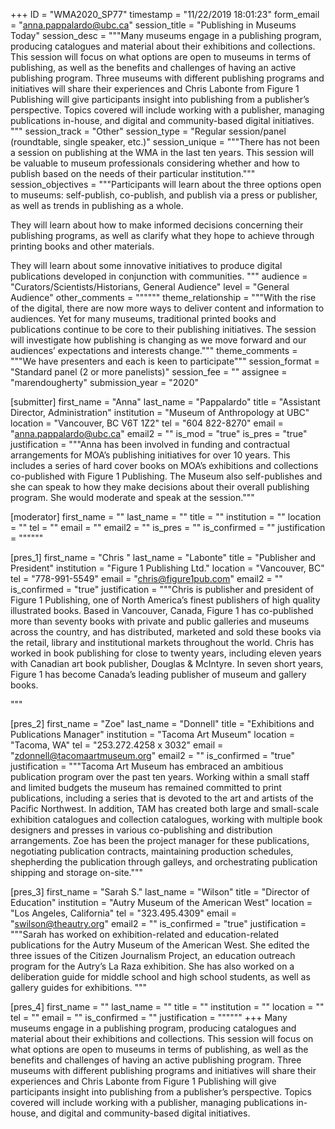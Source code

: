 +++
ID = "WMA2020_SP77"
timestamp = "11/22/2019 18:01:23"
form_email = "anna.pappalardo@ubc.ca"
session_title = "Publishing in Museums Today"
session_desc = """Many museums engage in a publishing program, producing catalogues and material about their exhibitions and collections.  This session will focus on what options are open to museums in terms of publishing, as well as the benefits and challenges of having an active publishing program.  Three museums with different publishing programs and initiatives will share their experiences and Chris Labonte from Figure 1 Publishing will give participants insight into publishing from a publisher’s perspective.  Topics covered will include working with a publisher, managing publications in-house, and digital and community-based digital initiatives.  """
session_track = "Other"
session_type = "Regular session/panel (roundtable, single speaker, etc.)"
session_unique = """There has not been a session on publishing at the WMA in the last ten years. This session will be valuable to museum professionals considering whether and how to publish based on the needs of their particular institution."""
session_objectives = """Participants will learn about the three options open to museums:  self-publish, co-publish, and publish via a press or publisher, as well as trends in publishing as a whole.

They will learn about how to make informed decisions concerning their publishing programs, as well as clarify what they hope to achieve through printing books and other materials.

They will learn about some innovative initiatives to produce digital publications developed in conjunction with communities.
"""
audience = "Curators/Scientists/Historians, General Audience"
level = "General Audience"
other_comments = """"""
theme_relationship = """With the rise of the digital, there are now more ways to deliver content and information to audiences.  Yet for many museums, traditional printed books and publications continue to be core to their publishing initiatives.  The session will investigate how publishing is changing as we move forward and our audiences’ expectations and interests change."""
theme_comments = """We have presenters and each is keen to participate"""
session_format = "Standard panel (2 or more panelists)"
session_fee = ""
assignee = "marendougherty"
submission_year = "2020"

[submitter]
first_name = "Anna"
last_name = "Pappalardo"
title = "Assistant Director, Administration"
institution = "Museum of Anthropology at UBC"
location = "Vancouver, BC V6T 1Z2"
tel = "604 822-8270"
email = "anna.pappalardo@ubc.ca"
email2 = ""
is_mod = "true"
is_pres = "true"
justification = """Anna has been involved in funding and contractual arrangements for MOA’s publishing initiatives for over 10 years.  This includes a series of hard cover books on MOA’s exhibitions and collections co-published with Figure 1 Publishing.  The Museum also self-publishes and she can speak to how they make decisions about their overall publishing program.  She would moderate and speak at the session."""

[moderator]
first_name = ""
last_name = ""
title = ""
institution = ""
location = ""
tel = ""
email = ""
email2 = ""
is_pres = ""
is_confirmed = ""
justification = """"""

[pres_1]
first_name = "Chris "
last_name = "Labonte"
title = "Publisher and President"
institution = "Figure 1 Publishing Ltd."
location = "Vancouver, BC"
tel = "778-991-5549"
email = "chris@figure1pub.com"
email2 = ""
is_confirmed = "true"
justification = """Chris is publisher and president of Figure 1 Publishing, one of North America’s finest publishers of high quality illustrated books. Based in Vancouver, Canada, Figure 1 has co-published more than seventy books with private and public galleries and museums across the country, and has distributed, marketed and sold these books via the retail, library and institutional markets throughout the world. Chris has worked in book publishing for close to twenty years, including eleven years with Canadian art book publisher, Douglas & McIntyre. In seven short years, Figure 1 has become Canada’s leading publisher of museum and gallery books.


"""

[pres_2]
first_name = "Zoe"
last_name = "Donnell"
title = "Exhibitions and Publications Manager"
institution = "Tacoma Art Museum"
location = "Tacoma, WA"
tel = "253.272.4258 x 3032"
email = "zdonnell@tacomaartmuseum.org"
email2 = ""
is_confirmed = "true"
justification = """Tacoma Art Museum has embraced an ambitious publication program over the past ten years. Working within a small staff and  limited budgets the museum has remained committed to print publications, including a series that is devoted to the art and artists of the Pacific Northwest. In addition, TAM has created both large and small-scale exhibition catalogues and collection catalogues, working with multiple book designers and presses in various co-publishing and distribution arrangements. Zoe has been the project manager for these publications, negotiating publication contracts, maintaining production schedules, shepherding the publication through galleys, and orchestrating publication shipping and storage on-site."""

[pres_3]
first_name = "Sarah S."
last_name = "Wilson"
title = "Director of Education"
institution = "Autry Museum of the American West"
location = "Los Angeles, California"
tel = "323.495.4309"
email = "swilson@theautry.org"
email2 = ""
is_confirmed = "true"
justification = """Sarah has worked on exhibition-related and education-related publications for the Autry Museum of the American West. She edited the three issues of the Citizen Journalism Project, an education outreach program for the Autry’s La Raza exhibition. She has also worked on a deliberation guide for middle school and high school students, as well as gallery guides for exhibitions. """

[pres_4]
first_name = ""
last_name = ""
title = ""
institution = ""
location = ""
tel = ""
email = ""
is_confirmed = ""
justification = """"""
+++
Many museums engage in a publishing program, producing catalogues and material about their exhibitions and collections.  This session will focus on what options are open to museums in terms of publishing, as well as the benefits and challenges of having an active publishing program.  Three museums with different publishing programs and initiatives will share their experiences and Chris Labonte from Figure 1 Publishing will give participants insight into publishing from a publisher’s perspective.  Topics covered will include working with a publisher, managing publications in-house, and digital and community-based digital initiatives.  